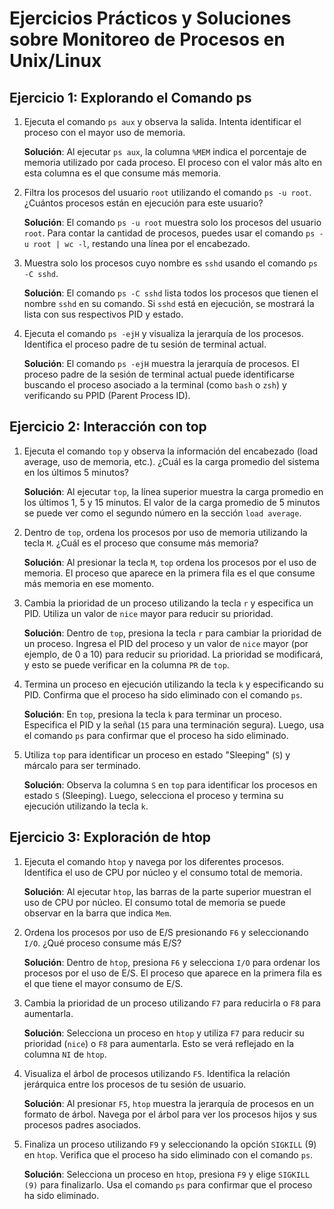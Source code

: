 # Ejercicios Prácticos y Soluciones sobre Monitoreo de Procesos en Unix/Linux

## Ejercicio 1: Explorando el Comando ps
1. Ejecuta el comando `ps aux` y observa la salida. Intenta identificar el proceso con el mayor uso de memoria.

   **Solución**: Al ejecutar `ps aux`, la columna `%MEM` indica el porcentaje de memoria utilizado por cada proceso. El proceso con el valor más alto en esta columna es el que consume más memoria.

2. Filtra los procesos del usuario `root` utilizando el comando `ps -u root`. ¿Cuántos procesos están en ejecución para este usuario?

   **Solución**: El comando `ps -u root` muestra solo los procesos del usuario `root`. Para contar la cantidad de procesos, puedes usar el comando `ps -u root | wc -l`, restando una línea por el encabezado.

3. Muestra solo los procesos cuyo nombre es `sshd` usando el comando `ps -C sshd`.

   **Solución**: El comando `ps -C sshd` lista todos los procesos que tienen el nombre `sshd` en su comando. Si `sshd` está en ejecución, se mostrará la lista con sus respectivos PID y estado.

4. Ejecuta el comando `ps -ejH` y visualiza la jerarquía de los procesos. Identifica el proceso padre de tu sesión de terminal actual.

   **Solución**: El comando `ps -ejH` muestra la jerarquía de procesos. El proceso padre de la sesión de terminal actual puede identificarse buscando el proceso asociado a la terminal (como `bash` o `zsh`) y verificando su PPID (Parent Process ID).

## Ejercicio 2: Interacción con top
1. Ejecuta el comando `top` y observa la información del encabezado (load average, uso de memoria, etc.). ¿Cuál es la carga promedio del sistema en los últimos 5 minutos?

   **Solución**: Al ejecutar `top`, la línea superior muestra la carga promedio en los últimos 1, 5 y 15 minutos. El valor de la carga promedio de 5 minutos se puede ver como el segundo número en la sección `load average`.

2. Dentro de `top`, ordena los procesos por uso de memoria utilizando la tecla `M`. ¿Cuál es el proceso que consume más memoria?

   **Solución**: Al presionar la tecla `M`, `top` ordena los procesos por el uso de memoria. El proceso que aparece en la primera fila es el que consume más memoria en ese momento.

3. Cambia la prioridad de un proceso utilizando la tecla `r` y especifica un PID. Utiliza un valor de `nice` mayor para reducir su prioridad.

   **Solución**: Dentro de `top`, presiona la tecla `r` para cambiar la prioridad de un proceso. Ingresa el PID del proceso y un valor de `nice` mayor (por ejemplo, de 0 a 10) para reducir su prioridad. La prioridad se modificará, y esto se puede verificar en la columna `PR` de `top`.

4. Termina un proceso en ejecución utilizando la tecla `k` y especificando su PID. Confirma que el proceso ha sido eliminado con el comando `ps`.

   **Solución**: En `top`, presiona la tecla `k` para terminar un proceso. Especifica el PID y la señal (`15` para una terminación segura). Luego, usa el comando `ps` para confirmar que el proceso ha sido eliminado.

5. Utiliza `top` para identificar un proceso en estado "Sleeping" (`S`) y márcalo para ser terminado.

   **Solución**: Observa la columna `S` en `top` para identificar los procesos en estado `S` (Sleeping). Luego, selecciona el proceso y termina su ejecución utilizando la tecla `k`.

## Ejercicio 3: Exploración de htop
1. Ejecuta el comando `htop` y navega por los diferentes procesos. Identifica el uso de CPU por núcleo y el consumo total de memoria.

   **Solución**: Al ejecutar `htop`, las barras de la parte superior muestran el uso de CPU por núcleo. El consumo total de memoria se puede observar en la barra que indica `Mem`.

2. Ordena los procesos por uso de E/S presionando `F6` y seleccionando `I/O`. ¿Qué proceso consume más E/S?

   **Solución**: Dentro de `htop`, presiona `F6` y selecciona `I/O` para ordenar los procesos por el uso de E/S. El proceso que aparece en la primera fila es el que tiene el mayor consumo de E/S.

3. Cambia la prioridad de un proceso utilizando `F7` para reducirla o `F8` para aumentarla.

   **Solución**: Selecciona un proceso en `htop` y utiliza `F7` para reducir su prioridad (`nice`) o `F8` para aumentarla. Esto se verá reflejado en la columna `NI` de `htop`.

4. Visualiza el árbol de procesos utilizando `F5`. Identifica la relación jerárquica entre los procesos de tu sesión de usuario.

   **Solución**: Al presionar `F5`, `htop` muestra la jerarquía de procesos en un formato de árbol. Navega por el árbol para ver los procesos hijos y sus procesos padres asociados.

5. Finaliza un proceso utilizando `F9` y seleccionando la opción `SIGKILL` (9) en `htop`. Verifica que el proceso ha sido eliminado con el comando `ps`.

   **Solución**: Selecciona un proceso en `htop`, presiona `F9` y elige `SIGKILL (9)` para finalizarlo. Usa el comando `ps` para confirmar que el proceso ha sido eliminado.

